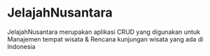 # JelajahNusantara
JelajahNusantara merupakan aplikasi CRUD yang digunakan untuk Manajemen tempat wisata &amp; Rencana kunjungan wisata yang ada di Indonesia
